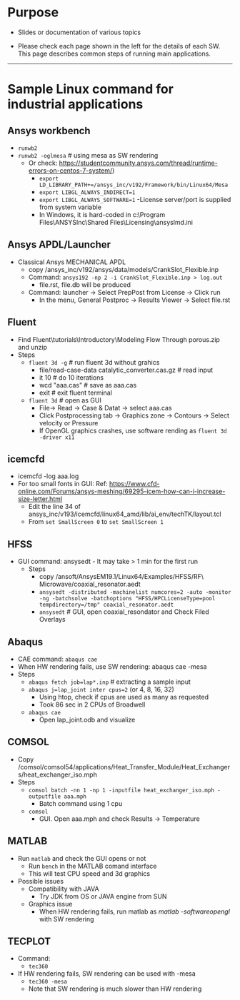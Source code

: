 # Purpose
- Slides or documentation of various topics


- Please check each page shown in the left for the details of each SW. This page describes common steps of running main applications.

<hr>

# Sample Linux command for industrial applications

## Ansys workbench
- `runwb2`
- `runwb2 -oglmesa` # using mesa as SW rendering
  - Or check: https://studentcommunity.ansys.com/thread/runtime-errors-on-centos-7-system/)
	- `export LD_LIBRARY_PATH+=/ansys_inc/v192/Framework/bin/Linux64/Mesa`
	- `export LIBGL_ALWAYS_INDIRECT=1`
	- `export LIBGL_ALWAYS_SOFTWARE=1`
-License server/port is supplied from system variable
	- In Windows, it is hard-coded in c:\Program Files\ANSYSInc\Shared Files\Licensing\ansyslmd.ini

## Ansys APDL/Launcher
- Classical Ansys MECHANICAL APDL
	- copy /ansys_inc/v192/ansys/data/models/CrankSlot_Flexible.inp 
	- Command: `ansys192 -np 2 -i CrankSlot_Flexible.inp > log.out`
		- file.rst, file.db will be produced
	- Command: launcher -> Select PrepPost from License -> Click run
		- In the menu, General Postproc -> Results Viewer -> Select file.rst

## Fluent
- Find Fluent\tutorials\Introductory\Modeling Flow Through porous.zip and unzip
- Steps
	- `fluent 3d -g`                                                       # run fluent 3d  without grahics
		- file/read-case-data catalytic_converter.cas.gz # read input
		- it 10                                                                  # do 10 iterations
		- wcd "aaa.cas"                                               # save as aaa.cas
		- exit                                                                   # exit fluent terminal
	- `fluent 3d`                                                          # open as GUI
		- File-> Read -> Case & Datat -> select aaa.cas
		- Click Postprocessing tab -> Graphics zone -> Contours -> Select velocity or Pressure
		- If OpenGL graphics crashes, use software rending as `fluent 3d -driver x11`

## icemcfd
- icemcfd -log aaa.log
- For too small fonts in GUI: Ref: https://www.cfd-online.com/Forums/ansys-meshing/69295-icem-how-can-i-increase-size-letter.html
	- Edit the line 34 of ansys_inc/v193/icemcfd/linux64_amd/lib/ai_env/techTK/layout.tcl
	- From `set SmallScreen 0` to `set SmallScreen 1`
	
## HFSS
- GUI command: ansysedt
		- It may take > 1 min for the first run
	- Steps
		- copy /ansoft/AnsysEM19.1/Linux64/Examples/HFSS/RF\ Microwave/coaxial_resonator.aedt
		- `ansysedt -distributed -machinelist numcores=2 -auto -monitor -ng -batchsolve -batchoptions "HFSS/HPCLicenseType=pool tempdirectory=/tmp" coaxial_resonator.aedt`
		- `ansysedt`  # GUI, open coaxial_resondator and Check Filed Overlays

## Abaqus
- CAE command: `abaqus cae`
- When HW rendering fails, use SW rendering: abaqus cae -mesa
- Steps
	- `abaqus fetch job=lap*.inp` # extracting a sample input
	- `abaqus j=lap_joint inter cpus=2` (or 4, 8, 16, 32)
		- Using htop, check if cpus are used as many as requested
		- Took 86 sec in 2 CPUs of Broadwell
	- `abaqus cae`
		- Open lap_joint.odb and visualize

## COMSOL
- Copy /comsol/comsol54/applications/Heat_Transfer_Module/Heat_Exchangers/heat_exchanger_iso.mph
- Steps
	- `comsol batch -nn 1 -np 1 -inputfile heat_exchanger_iso.mph -outputfile aaa.mph`
		- Batch command using 1 cpu
	- `comsol`
		- GUI. Open aaa.mph and check Results -> Temperature

## MATLAB
- Run `matlab` and check the GUI opens or not
	- Run `bench` in the MATLAB comand interface
    - This will test CPU speed and 3d graphics
- Possible issues
	- Compatibility with JAVA
		- Try JDK from OS or JAVA engine from SUN
	- Graphics issue
		- When HW rendering fails, run matlab as *matlab -softwareopengl* with SW rendering

## TECPLOT
- Command:
	- `tec360`
- If HW rendering fails, SW rendering can be used with -mesa
	- `tec360 -mesa`
	- Note that SW rendering is much slower than HW rendering
